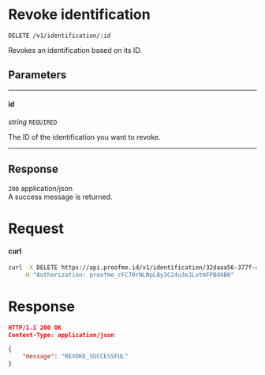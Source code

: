 # Revoke identification
`DELETE /v1/identification/:id`

Revokes an identification based on its ID.

## Parameters
___
#### id
_string_ `REQUIRED`

The ID of the identification you want to revoke.
___


## Response

`200` application/json  
A success message is returned.

# Request

<!-- tabs:start -->

#### **curl**

```bash
curl -X DELETE https://api.proofme.id/v1/identification/32daaa56-377f-4db9-acd7-fae2e327421e \
    -H "Authorization: proofme_cFC70rNLNpL8y3C24u3eJLvtmFPBd4B0"
```

<!-- tabs:end -->

# Response
```json
HTTP/1.1 200 OK
Content-Type: application/json

{
    "message": "REVOKE_SUCCESSFUL"
}

```